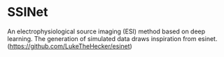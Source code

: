 # SSINet
An electrophysiological source imaging (ESI) method based on deep learning.
The generation of simulated data draws inspiration from esinet. (https://github.com/LukeTheHecker/esinet)
